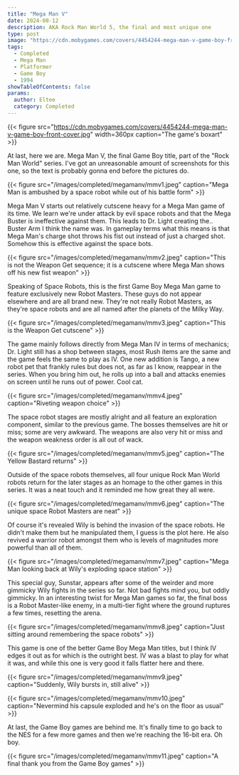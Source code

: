 ```yaml
---
title: "Mega Man V"
date: 2024-08-12
description: AKA Rock Man World 5, the final and most unique one
type: post
image: "https://cdn.mobygames.com/covers/4454244-mega-man-v-game-boy-front-cover.jpg"
tags:
  - Completed
  - Mega Man
  - Platformer
  - Game Boy
  - 1994
showTableOfContents: false
params:
  author: Eltee
  category: Completed
---
```


{{< figure src="https://cdn.mobygames.com/covers/4454244-mega-man-v-game-boy-front-cover.jpg" width=360px caption="The game's boxart" >}}

At last, here we are. Mega Man V, the final Game Boy title, part of the "Rock Man World" series. I've got an unreasonable amount of screenshots for this one, so the text is probably gonna end before the pictures do.

{{< figure src="/images/completed/megamanv/mmv1.jpeg" caption="Mega Man is ambushed by a space robot while out of his battle form" >}}

Mega Man V starts out relatively cutscene heavy for a Mega Man game of its time. We learn we're under attack by evil space robots and that the Mega Buster is ineffective against them. This leads to Dr. Light creating the.. Buster Arm I think the name was. In gameplay terms what this means is that Mega Man's charge shot throws his fist out instead of just a charged shot. Somehow this is effective against the space bots.

{{< figure src="/images/completed/megamanv/mmv2.jpeg" caption="This is not the Weapon Get sequence; it is a cutscene where Mega Man shows off his new fist weapon" >}}

Speaking of Space Robots, this is the first Game Boy Mega Man game to feature exclusively new Robot Masters. These guys do not appear elsewhere and are all brand new. They're not really Robot Masters, as they're space robots and are all named after the planets of the Milky Way.

{{< figure src="/images/completed/megamanv/mmv3.jpeg" caption="This is the Weapon Get cutscene" >}}

The game mainly follows directly from Mega Man IV in terms of mechanics; Dr. Light still has a shop between stages, most Rush items are the same and the game feels the same to play as IV. One new addition is Tango, a new robot pet that frankly rules but does not, as far as I know, reappear in the series. When you bring him out, he rolls up into a ball and attacks enemies on screen until he runs out of power. Cool cat.

{{< figure src="/images/completed/megamanv/mmv4.jpeg" caption="Riveting weapon choice" >}}

The space robot stages are mostly alright and all feature an exploration component, similar to the previous game. The bosses themselves are hit or miss; some are very awkward. The weapons are also very hit or miss and the weapon weakness order is all out of wack.

{{< figure src="/images/completed/megamanv/mmv5.jpeg" caption="The Yellow Bastard returns" >}}

Outside of the space robots themselves, all four unique Rock Man World robots return for the later stages as an homage to the other games in this series. It was a neat touch and it reminded me how great they all were.

{{< figure src="/images/completed/megamanv/mmv6.jpeg" caption="The unique space Robot Masters are neat" >}}

Of course it's revealed Wily is behind the invasion of the space robots. He didn't make them but he manipulated them, I guess is the plot here. He also revived a warrior robot amongst them who is levels of magnitudes more powerful than all of them.

{{< figure src="/images/completed/megamanv/mmv7.jpeg" caption="Mega Man looking back at Wily's exploding space station" >}}

This special guy, Sunstar, appears after some of the weirder and more gimmicky Wily fights in the series so far. Not bad fights mind you, but oddly gimmicky. In an interesting twist for Mega Man games so far, the final boss is a Robot Master-like enemy, in a multi-tier fight where the ground ruptures a few times, resetting the arena.

{{< figure src="/images/completed/megamanv/mmv8.jpeg" caption="Just sitting around remembering the space robots" >}}

This game is one of the better Game Boy Mega Man titles, but I think IV edges it out as for which is the outright best. IV was a blast to play for what it was, and while this one is very good it falls flatter here and there.

{{< figure src="/images/completed/megamanv/mmv9.jpeg" caption="Suddenly, Wily bursts in, still alive" >}}

{{< figure src="/images/completed/megamanv/mmv10.jpeg" caption="Nevermind his capsule exploded and he's on the floor as usual" >}}

At last, the Game Boy games are behind me. It's finally time to go back to the NES for a few more games and then we're reaching the 16-bit era. Oh boy.

{{< figure src="/images/completed/megamanv/mmv11.jpeg" caption="A final thank you from the Game Boy games" >}}